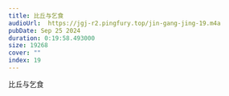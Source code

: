 ```yaml
---
title: 比丘与乞食
audioUrl:  https://jgj-r2.pingfury.top/jin-gang-jing-19.m4a
pubDate: Sep 25 2024
duration: 0:19:58.493000
size: 19268
cover: ""
index: 19
---
```

比丘与乞食